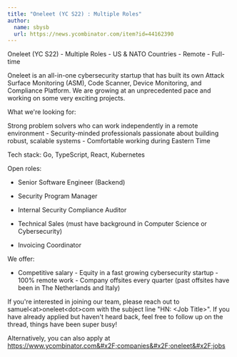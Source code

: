 ```yaml
---
title: "Oneleet (YC S22) : Multiple Roles"
author:
  name: sbysb
  url: https://news.ycombinator.com/item?id=44162390
---
```


<JobNavigation />

Oneleet (YC S22) - Multiple Roles - US &amp; NATO Countries - Remote - Full-time

Oneleet is an all-in-one cybersecurity startup that has built its own Attack Surface Monitoring (ASM), Code Scanner, Device Monitoring, and Compliance Platform. We are growing at an unprecedented pace and working on some very exciting projects.

What we&#x27;re looking for:

Strong problem solvers who can work independently in a remote environment - Security-minded professionals passionate about building robust, scalable systems - Comfortable working during Eastern Time

Tech stack: Go, TypeScript, React, Kubernetes

Open roles:

* Senior Software Engineer (Backend)

* Security Program Manager

* Internal Security Compliance Auditor

* Technical Sales (must have background in Computer Science or Cybersecurity)

* Invoicing Coordinator

We offer:

- Competitive salary - Equity in a fast growing cybersecurity startup - 100% remote work - Company offsites every quarter (past offsites have been in The Netherlands and Italy)

If you&#x27;re interested in joining our team, please reach out to samuel&lt;at&gt;oneleet&lt;dot&gt;com with the subject line &quot;HN: &lt;Job Title&gt;&quot;. If you have already applied but haven&#x27;t heard back, feel free to follow up on the thread, things have been super busy!

Alternatively, you can also apply at <a href="https:&#x2F;&#x2F;www.ycombinator.com&#x2F;companies&#x2F;oneleet&#x2F;jobs">https:&#x2F;&#x2F;www.ycombinator.com&#x2F;companies&#x2F;oneleet&#x2F;jobs</a>
<JobApplication />
